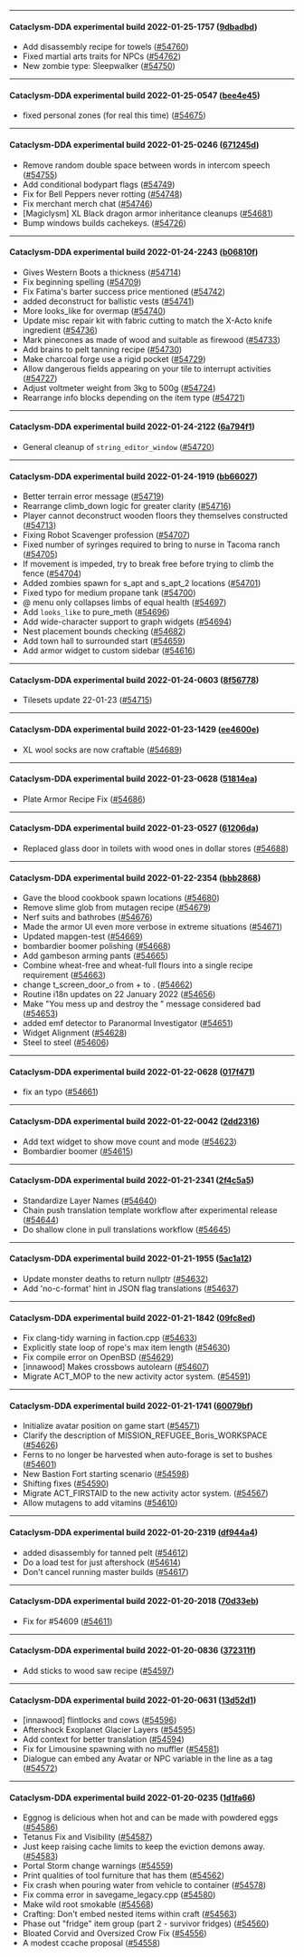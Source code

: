 
---

#### Cataclysm-DDA experimental build 2022-01-25-1757 ([9dbadbd](https://github.com/CleverRaven/Cataclysm-DDA/releases/tag/cdda-experimental-2022-01-25-1757))

* Add disassembly recipe for towels ([#54760](https://github.com/CleverRaven/Cataclysm-DDA/pull/54760))
* Fixed martial arts traits for NPCs ([#54762](https://github.com/CleverRaven/Cataclysm-DDA/pull/54762))
* New zombie type: Sleepwalker ([#54750](https://github.com/CleverRaven/Cataclysm-DDA/pull/54750))

---

#### Cataclysm-DDA experimental build 2022-01-25-0547 ([bee4e45](https://github.com/CleverRaven/Cataclysm-DDA/releases/tag/cdda-experimental-2022-01-25-0547))

* fixed personal zones (for real this time) ([#54675](https://github.com/CleverRaven/Cataclysm-DDA/pull/54675))

---

#### Cataclysm-DDA experimental build 2022-01-25-0246 ([671245d](https://github.com/CleverRaven/Cataclysm-DDA/releases/tag/cdda-experimental-2022-01-25-0246))

* Remove random double space between words in intercom speech ([#54755](https://github.com/CleverRaven/Cataclysm-DDA/pull/54755))
* Add conditional bodypart flags ([#54749](https://github.com/CleverRaven/Cataclysm-DDA/pull/54749))
* Fix for Bell Peppers never rotting ([#54748](https://github.com/CleverRaven/Cataclysm-DDA/pull/54748))
* Fix merchant merch chat ([#54746](https://github.com/CleverRaven/Cataclysm-DDA/pull/54746))
* [Magiclysm] XL Black dragon armor inheritance cleanups ([#54681](https://github.com/CleverRaven/Cataclysm-DDA/pull/54681))
* Bump windows builds cachekeys. ([#54726](https://github.com/CleverRaven/Cataclysm-DDA/pull/54726))

---

#### Cataclysm-DDA experimental build 2022-01-24-2243 ([b06810f](https://github.com/CleverRaven/Cataclysm-DDA/releases/tag/cdda-experimental-2022-01-24-2243))

* Gives Western Boots a thickness ([#54714](https://github.com/CleverRaven/Cataclysm-DDA/pull/54714))
* Fix beginning spelling ([#54709](https://github.com/CleverRaven/Cataclysm-DDA/pull/54709))
* Fix Fatima's barter success price mentioned ([#54742](https://github.com/CleverRaven/Cataclysm-DDA/pull/54742))
* added deconstruct for ballistic vests ([#54741](https://github.com/CleverRaven/Cataclysm-DDA/pull/54741))
* More looks_like for overmap ([#54740](https://github.com/CleverRaven/Cataclysm-DDA/pull/54740))
* Update misc repair kit with fabric cutting to match the X-Acto knife ingredient ([#54736](https://github.com/CleverRaven/Cataclysm-DDA/pull/54736))
* Mark pinecones as made of wood and suitable as firewood ([#54733](https://github.com/CleverRaven/Cataclysm-DDA/pull/54733))
* Add brains to pelt tanning recipe ([#54730](https://github.com/CleverRaven/Cataclysm-DDA/pull/54730))
* Make charcoal forge use a rigid pocket ([#54729](https://github.com/CleverRaven/Cataclysm-DDA/pull/54729))
* Allow dangerous fields appearing on your tile to interrupt activities ([#54727](https://github.com/CleverRaven/Cataclysm-DDA/pull/54727))
* Adjust voltmeter weight from 3kg to 500g ([#54724](https://github.com/CleverRaven/Cataclysm-DDA/pull/54724))
* Rearrange info blocks depending on the item type ([#54721](https://github.com/CleverRaven/Cataclysm-DDA/pull/54721))

---

#### Cataclysm-DDA experimental build 2022-01-24-2122 ([6a794f1](https://github.com/CleverRaven/Cataclysm-DDA/releases/tag/cdda-experimental-2022-01-24-2122))

* General cleanup of `string_editor_window` ([#54720](https://github.com/CleverRaven/Cataclysm-DDA/pull/54720))

---

#### Cataclysm-DDA experimental build 2022-01-24-1919 ([bb66027](https://github.com/CleverRaven/Cataclysm-DDA/releases/tag/cdda-experimental-2022-01-24-1919))

* Better terrain error message ([#54719](https://github.com/CleverRaven/Cataclysm-DDA/pull/54719))
* Rearrange climb_down logic for greater clarity ([#54716](https://github.com/CleverRaven/Cataclysm-DDA/pull/54716))
* Player cannot deconstruct wooden floors they themselves constructed ([#54713](https://github.com/CleverRaven/Cataclysm-DDA/pull/54713))
* Fixing Robot Scavenger profession ([#54707](https://github.com/CleverRaven/Cataclysm-DDA/pull/54707))
* Fixed number of syringes required to bring to nurse in Tacoma ranch ([#54705](https://github.com/CleverRaven/Cataclysm-DDA/pull/54705))
* If movement is impeded, try to break free before trying to climb the fence ([#54704](https://github.com/CleverRaven/Cataclysm-DDA/pull/54704))
* Added zombies spawn for s_apt and s_apt_2 locations ([#54701](https://github.com/CleverRaven/Cataclysm-DDA/pull/54701))
* Fixed typo for medium propane tank ([#54700](https://github.com/CleverRaven/Cataclysm-DDA/pull/54700))
* @ menu only collapses limbs of equal health ([#54697](https://github.com/CleverRaven/Cataclysm-DDA/pull/54697))
* Add `looks_like` to pure_meth ([#54696](https://github.com/CleverRaven/Cataclysm-DDA/pull/54696))
* Add wide-character support to graph widgets ([#54694](https://github.com/CleverRaven/Cataclysm-DDA/pull/54694))
* Nest placement bounds checking ([#54682](https://github.com/CleverRaven/Cataclysm-DDA/pull/54682))
* Add town hall to surrounded start ([#54659](https://github.com/CleverRaven/Cataclysm-DDA/pull/54659))
* Add armor widget to custom sidebar ([#54616](https://github.com/CleverRaven/Cataclysm-DDA/pull/54616))

---

#### Cataclysm-DDA experimental build 2022-01-24-0603 ([8f56778](https://github.com/CleverRaven/Cataclysm-DDA/releases/tag/cdda-experimental-2022-01-24-0603))

* Tilesets update 22-01-23 ([#54715](https://github.com/CleverRaven/Cataclysm-DDA/pull/54715))

---

#### Cataclysm-DDA experimental build 2022-01-23-1429 ([ee4600e](https://github.com/CleverRaven/Cataclysm-DDA/releases/tag/cdda-experimental-2022-01-23-1429))

* XL wool socks are now craftable ([#54689](https://github.com/CleverRaven/Cataclysm-DDA/pull/54689))

---

#### Cataclysm-DDA experimental build 2022-01-23-0628 ([51814ea](https://github.com/CleverRaven/Cataclysm-DDA/releases/tag/cdda-experimental-2022-01-23-0628))

* Plate Armor Recipe Fix ([#54686](https://github.com/CleverRaven/Cataclysm-DDA/pull/54686))

---

#### Cataclysm-DDA experimental build 2022-01-23-0527 ([61206da](https://github.com/CleverRaven/Cataclysm-DDA/releases/tag/cdda-experimental-2022-01-23-0527))

* Replaced glass door in toilets with wood ones in dollar stores ([#54688](https://github.com/CleverRaven/Cataclysm-DDA/pull/54688))

---

#### Cataclysm-DDA experimental build 2022-01-22-2354 ([bbb2868](https://github.com/CleverRaven/Cataclysm-DDA/releases/tag/cdda-experimental-2022-01-22-2354))

* Gave the blood cookbook spawn locations ([#54680](https://github.com/CleverRaven/Cataclysm-DDA/pull/54680))
* Remove slime glob from mutagen recipe ([#54679](https://github.com/CleverRaven/Cataclysm-DDA/pull/54679))
* Nerf suits and bathrobes ([#54676](https://github.com/CleverRaven/Cataclysm-DDA/pull/54676))
* Made the armor UI even more verbose in extreme situations ([#54671](https://github.com/CleverRaven/Cataclysm-DDA/pull/54671))
* Updated mapgen-test ([#54669](https://github.com/CleverRaven/Cataclysm-DDA/pull/54669))
* bombardier boomer polishing ([#54668](https://github.com/CleverRaven/Cataclysm-DDA/pull/54668))
* Add gambeson arming pants ([#54665](https://github.com/CleverRaven/Cataclysm-DDA/pull/54665))
* Combine wheat-free and wheat-full flours into a single recipe requirement ([#54663](https://github.com/CleverRaven/Cataclysm-DDA/pull/54663))
* change t_screen_door_o from + to . ([#54662](https://github.com/CleverRaven/Cataclysm-DDA/pull/54662))
* Routine i18n updates on 22 January 2022 ([#54656](https://github.com/CleverRaven/Cataclysm-DDA/pull/54656))
* Make "You mess up and destroy the <ITEM>" message considered bad ([#54653](https://github.com/CleverRaven/Cataclysm-DDA/pull/54653))
* added emf detector to Paranormal Investigator ([#54651](https://github.com/CleverRaven/Cataclysm-DDA/pull/54651))
* Widget Alignment ([#54628](https://github.com/CleverRaven/Cataclysm-DDA/pull/54628))
* Steel to steel ([#54606](https://github.com/CleverRaven/Cataclysm-DDA/pull/54606))

---

#### Cataclysm-DDA experimental build 2022-01-22-0628 ([017f471](https://github.com/CleverRaven/Cataclysm-DDA/releases/tag/cdda-experimental-2022-01-22-0628))

* fix an typo ([#54661](https://github.com/CleverRaven/Cataclysm-DDA/pull/54661))

---

#### Cataclysm-DDA experimental build 2022-01-22-0042 ([2dd2316](https://github.com/CleverRaven/Cataclysm-DDA/releases/tag/cdda-experimental-2022-01-22-0042))

* Add text widget to show move count and mode ([#54623](https://github.com/CleverRaven/Cataclysm-DDA/pull/54623))
* Bombardier boomer ([#54615](https://github.com/CleverRaven/Cataclysm-DDA/pull/54615))

---

#### Cataclysm-DDA experimental build 2022-01-21-2341 ([2f4c5a5](https://github.com/CleverRaven/Cataclysm-DDA/releases/tag/cdda-experimental-2022-01-21-2341))

* Standardize Layer Names ([#54640](https://github.com/CleverRaven/Cataclysm-DDA/pull/54640))
* Chain push translation template workflow after experimental release ([#54644](https://github.com/CleverRaven/Cataclysm-DDA/pull/54644))
* Do shallow clone in pull translations workflow ([#54645](https://github.com/CleverRaven/Cataclysm-DDA/pull/54645))

---

#### Cataclysm-DDA experimental build 2022-01-21-1955 ([5ac1a12](https://github.com/CleverRaven/Cataclysm-DDA/releases/tag/cdda-experimental-2022-01-21-1955))

* Update monster deaths to return nullptr ([#54632](https://github.com/CleverRaven/Cataclysm-DDA/pull/54632))
* Add 'no-c-format' hint in JSON flag translations ([#54637](https://github.com/CleverRaven/Cataclysm-DDA/pull/54637))

---

#### Cataclysm-DDA experimental build 2022-01-21-1842 ([09fc8ed](https://github.com/CleverRaven/Cataclysm-DDA/releases/tag/cdda-experimental-2022-01-21-1842))

* Fix clang-tidy warning in faction.cpp ([#54633](https://github.com/CleverRaven/Cataclysm-DDA/pull/54633))
* Explicitly state loop of rope's max item length ([#54630](https://github.com/CleverRaven/Cataclysm-DDA/pull/54630))
* Fix compile error on OpenBSD ([#54629](https://github.com/CleverRaven/Cataclysm-DDA/pull/54629))
* [innawood] Makes crossbows autolearn ([#54607](https://github.com/CleverRaven/Cataclysm-DDA/pull/54607))
* Migrate ACT_MOP to the new activity actor system. ([#54591](https://github.com/CleverRaven/Cataclysm-DDA/pull/54591))

---

#### Cataclysm-DDA experimental build 2022-01-21-1741 ([60079bf](https://github.com/CleverRaven/Cataclysm-DDA/releases/tag/cdda-experimental-2022-01-21-1741))

* Initialize avatar position on game start ([#54571](https://github.com/CleverRaven/Cataclysm-DDA/pull/54571))
* Clarify the description of MISSION_REFUGEE_Boris_WORKSPACE ([#54626](https://github.com/CleverRaven/Cataclysm-DDA/pull/54626))
* Ferns to no longer be harvested when auto-forage is set to bushes ([#54601](https://github.com/CleverRaven/Cataclysm-DDA/pull/54601))
* New Bastion Fort starting scenario ([#54598](https://github.com/CleverRaven/Cataclysm-DDA/pull/54598))
* Shifting fixes ([#54590](https://github.com/CleverRaven/Cataclysm-DDA/pull/54590))
* Migrate ACT_FIRSTAID to the new activity actor system. ([#54567](https://github.com/CleverRaven/Cataclysm-DDA/pull/54567))
* Allow mutagens to add vitamins ([#54610](https://github.com/CleverRaven/Cataclysm-DDA/pull/54610))

---

#### Cataclysm-DDA experimental build 2022-01-20-2319 ([df944a4](https://github.com/CleverRaven/Cataclysm-DDA/releases/tag/cdda-experimental-2022-01-20-2319))

* added disassembly for tanned pelt ([#54612](https://github.com/CleverRaven/Cataclysm-DDA/pull/54612))
* Do a load test for just aftershock ([#54614](https://github.com/CleverRaven/Cataclysm-DDA/pull/54614))
* Don't cancel running master builds ([#54617](https://github.com/CleverRaven/Cataclysm-DDA/pull/54617))

---

#### Cataclysm-DDA experimental build 2022-01-20-2018 ([70d33eb](https://github.com/CleverRaven/Cataclysm-DDA/releases/tag/cdda-experimental-2022-01-20-2018))

* Fix for #54609 ([#54611](https://github.com/CleverRaven/Cataclysm-DDA/pull/54611))

---

#### Cataclysm-DDA experimental build 2022-01-20-0836 ([372311f](https://github.com/CleverRaven/Cataclysm-DDA/releases/tag/cdda-experimental-2022-01-20-0836))

* Add sticks to wood saw recipe ([#54597](https://github.com/CleverRaven/Cataclysm-DDA/pull/54597))

---

#### Cataclysm-DDA experimental build 2022-01-20-0631 ([13d52d1](https://github.com/CleverRaven/Cataclysm-DDA/releases/tag/cdda-experimental-2022-01-20-0631))

* [innawood] flintlocks and cows ([#54596](https://github.com/CleverRaven/Cataclysm-DDA/pull/54596))
* Aftershock Exoplanet Glacier Layers ([#54595](https://github.com/CleverRaven/Cataclysm-DDA/pull/54595))
* Add context for better translation ([#54594](https://github.com/CleverRaven/Cataclysm-DDA/pull/54594))
* Fix for Limousine spawning with no muffler ([#54581](https://github.com/CleverRaven/Cataclysm-DDA/pull/54581))
* Dialogue can embed any Avatar or NPC variable in the line as a tag ([#54572](https://github.com/CleverRaven/Cataclysm-DDA/pull/54572))

---

#### Cataclysm-DDA experimental build 2022-01-20-0235 ([1d1fa66](https://github.com/CleverRaven/Cataclysm-DDA/releases/tag/cdda-experimental-2022-01-20-0235))

* Eggnog is delicious when hot and can be made with powdered eggs ([#54586](https://github.com/CleverRaven/Cataclysm-DDA/pull/54586))
* Tetanus Fix and Visibility ([#54587](https://github.com/CleverRaven/Cataclysm-DDA/pull/54587))
* Just keep raising cache limits to keep the eviction demons away. ([#54583](https://github.com/CleverRaven/Cataclysm-DDA/pull/54583))
* Portal Storm change warnings ([#54559](https://github.com/CleverRaven/Cataclysm-DDA/pull/54559))
* Print qualities of tool furniture that has them ([#54562](https://github.com/CleverRaven/Cataclysm-DDA/pull/54562))
* Fix crash when pouring water from vehicle to container ([#54578](https://github.com/CleverRaven/Cataclysm-DDA/pull/54578))
* Fix comma error in savegame_legacy.cpp ([#54580](https://github.com/CleverRaven/Cataclysm-DDA/pull/54580))
* Make wild root smokable ([#54568](https://github.com/CleverRaven/Cataclysm-DDA/pull/54568))
* Crafting: Don't embed nested items within craft ([#54563](https://github.com/CleverRaven/Cataclysm-DDA/pull/54563))
* Phase out "fridge" item group (part 2 - survivor fridges) ([#54560](https://github.com/CleverRaven/Cataclysm-DDA/pull/54560))
* Bloated Corvid and Oversized Crow Fix ([#54556](https://github.com/CleverRaven/Cataclysm-DDA/pull/54556))
* A modest ccache proposal ([#54558](https://github.com/CleverRaven/Cataclysm-DDA/pull/54558))

